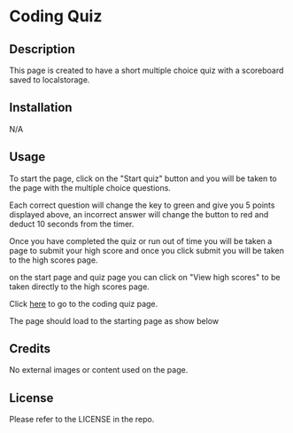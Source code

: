 # Coding Quiz

## Description

This page is created to have a short multiple choice quiz with a scoreboard saved to localstorage.

## Installation

N/A

## Usage

To start the page, click on the "Start quiz" button and you will be taken to the page with the multiple choice questions.

Each correct question will change the key to green and give you 5 points displayed above, an incorrect answer will change the button to red and deduct 10 seconds from the timer.

Once you have completed the quiz or run out of time you will be taken a page to submit your high score and once you click submit you will be taken to the high scores page.

on the start page and quiz page you can click on "View high scores" to be taken directly to the high scores page.

Click [here](https://jfbruce.github.io/Coding-Quiz/) to go to the coding quiz page. 

The page should load to the starting page as show below


## Credits

No external images or content used on the page.

## License

Please refer to the LICENSE in the repo.
